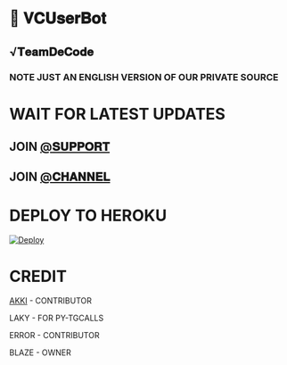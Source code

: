 # 📀 𝐕𝐂𝐔𝐬𝐞𝐫𝐁𝐨𝐭

## √𝐓𝐞𝐚𝐦𝐃𝐞𝐂𝐨𝐝𝐞

### NOTE JUST AN ENGLISH VERSION OF OUR PRIVATE SOURCE 

# WAIT FOR LATEST UPDATES

## JOIN [@𝐒𝐔𝐏𝐏𝐎𝐑𝐓](HTTPS://T.ME/DECODESUPPORT) 

## JOIN [@𝐂𝐇𝐀𝐍𝐍𝐄𝐋](HTTPS://T.ME/DEECODEBOTS) 

# DEPLOY TO HEROKU 


[![Deploy](https://www.herokucdn.com/deploy/button.svg)](https://heroku.com/deploy?template=https://github.com/piroXpower/VCUserBot)

# CREDIT

[AKKI](https://t.me/godfatherakkii) - CONTRIBUTOR

LAKY - FOR PY-TGCALLS

ERROR - CONTRIBUTOR

BLAZE - OWNER
